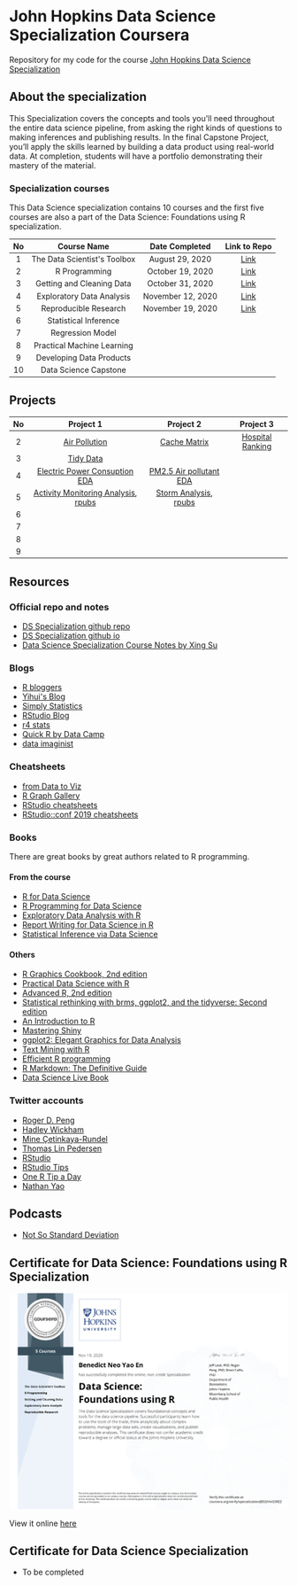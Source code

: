 # John Hopkins Data Science Specialization Coursera
Repository for my code for the course [John Hopkins Data Science Specialization](https://www.coursera.org/specializations/jhu-data-science) 

## About the specialization
This Specialization covers the concepts and tools you'll need throughout the entire data science pipeline, from asking the right kinds of questions to making inferences and publishing results. In the final Capstone Project, you’ll apply the skills learned by building a data product using real-world data. At completion, students will have a portfolio demonstrating their mastery of the material.
 

### Specialization courses

This Data Science specialization contains 10 courses and the first five courses are also a part of the Data Science: Foundations using R specialization.

No | Course Name | Date Completed | Link to Repo 
:---: |:---:  | :---: | :---: 
1 | The Data Scientist's Toolbox  | August 29, 2020 | [Link](1_DataScienceToolbox)
2 | R Programming |  October 19, 2020 | [Link](2_Rprogramming)
3 | Getting and Cleaning Data | October 31, 2020 | [Link](3_Getting%26CleaningData)
4 | Exploratory Data Analysis | November 12, 2020 | [Link](4_ExploratoryDataAnalysis)
5 | Reproducible Research| November 19, 2020 | [Link](5_ReproducibleResearch)
6 | Statistical Inference |  | 
7 | Regression Model |  | 
8 | Practical Machine Learning |  | 
9 | Developing Data Products |  | 
10| Data Science Capstone |  | 

## Projects
 No | Project 1| Project 2 | Project 3 
 :---: |:---: |:---: |:---: 
 2 | [Air Pollution](2_Rprogramming/Air_pollution) | [Cache Matrix](2_Rprogramming/cache-matrix) | [Hospital Ranking](2_Rprogramming/hospital_ranking)
 3 | [Tidy Data](3_Getting%26CleaningData) |  |  
 4 | [Electric Power Consuption EDA](4_ExploratoryDataAnalysis/Project1/) | [PM2.5 Air pollutant EDA](4_ExploratoryDataAnalysis/Project2/) |
 5 | [Activity Monitoring Analysis](5_ReproducibleResearch/knitr_project1), [rpubs](https://rpubs.com/benthecoder/691112) | [Storm Analysis](5_ReproducibleResearch/knitr_project2), [rpubs](https://rpubs.com/benthecoder/storm-data-analysis) |  
 6 |  |  |  
 7 |  |  |  
 8 |  |  |  
 9 |  |  |  

## Resources 

### Official repo and notes
* [DS Specialization github repo](https://github.com/DataScienceSpecialization/courses)
* [DS Specialization github io](http://datasciencespecialization.github.io)
* [Data Science Specialization Course Notes by Xing Su](http://sux13.github.io/DataScienceSpCourseNotes/)

### Blogs
* [R bloggers](https://www.r-bloggers.com)
* [Yihui's Blog](https://yihui.org/en/)
* [Simply Statistics](https://simplystatistics.org)
* [RStudio Blog](https://blog.rstudio.com)
* [r4 stats](r4stats.com)
* [Quick R by Data Camp](https://www.statmethods.net/index.html)
* [data imaginist](https://www.data-imaginist.com)

### Cheatsheets
* [from Data to Viz](https://www.data-to-viz.com) 
* [R Graph Gallery](https://www.r-graph-gallery.com)
* [RStudio cheatsheets](https://rstudio.com/resources/cheatsheets/)
* [RStudio::conf 2019 cheatsheets](https://rstudio.com/wp-content/uploads/2019/01/Cheatsheets_2019.pdf)

### Books

There are great books by great authors related to R programming. 

#### From the course
* [R for Data Science](https://r4ds.had.co.nz)
* [R Programming for Data Science](https://bookdown.org/rdpeng/rprogdatascience/)
* [Exploratory Data Analysis with R](https://bookdown.org/rdpeng/exdata/)
* [Report Writing for Data Science in R](https://leanpub.com/reportwriting)
* [Statistical Inference via Data Science](https://moderndive.com)

#### Others
* [R Graphics Cookbook, 2nd edition](https://r-graphics.org)
* [Practical Data Science with R](http://1.droppdf.com/files/EyDuc/manning-practical-data-science-with-r-2014.pdf)
* [Advanced R, 2nd edition](https://adv-r.hadley.nz)
* [Statistical rethinking with brms, ggplot2, and the tidyverse: Second edition](https://bookdown.org/content/4857/)
* [An Introduction to R](https://intro2r.com)
* [Mastering Shiny](https://mastering-shiny.org/index.html)
* [ggplot2: Elegant Graphics for Data Analysis](https://ggplot2-book.org/index.html)
* [Text Mining with R](https://www.tidytextmining.com)
* [Efficient R programming](https://csgillespie.github.io/efficientR/)
* [R Markdown: The Definitive Guide](https://bookdown.org/yihui/rmarkdown/)
* [Data Science Live Book](https://livebook.datascienceheroes.com)

### Twitter accounts

* [Roger D. Peng](https://twitter.com/rdpeng)
* [Hadley Wickham](https://twitter.com/hadleywickham)
* [Mine Çetinkaya-Rundel](https://twitter.com/minebocek)
* [Thomas Lin Pedersen](https://twitter.com/thomasp85)
* [RStudio](https://twitter.com/rstudio)
* [RStudio Tips](https://twitter.com/rstudiotips)
* [One R Tip a Day](https://twitter.com/RLangTip)
* [Nathan Yao](https://twitter.com/flowingdata)

## Podcasts

* [Not So Standard Deviation](https://nssdeviations.com)

## Certificate for Data Science: Foundations using R Specialization

![Certificate for first half of specialization](certificate_files/Foundations_w_R_specialization.png) 

View it online [here](https://coursera.org/share/82097f1d7caeadd28b22d2a7c79724ba)

## Certificate for Data Science Specialization

* To be completed